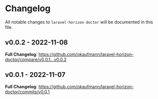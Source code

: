 # Changelog

All notable changes to `laravel-horizon-doctor` will be documented in this file.

## v0.0.2 - 2022-11-08

**Full Changelog**: https://github.com/okaufmann/laravel-horizon-doctor/compare/v0.0.1...v0.0.2

## v0.0.1 - 2022-11-07

**Full Changelog**: https://github.com/okaufmann/laravel-horizon-doctor/commits/v0.0.1
